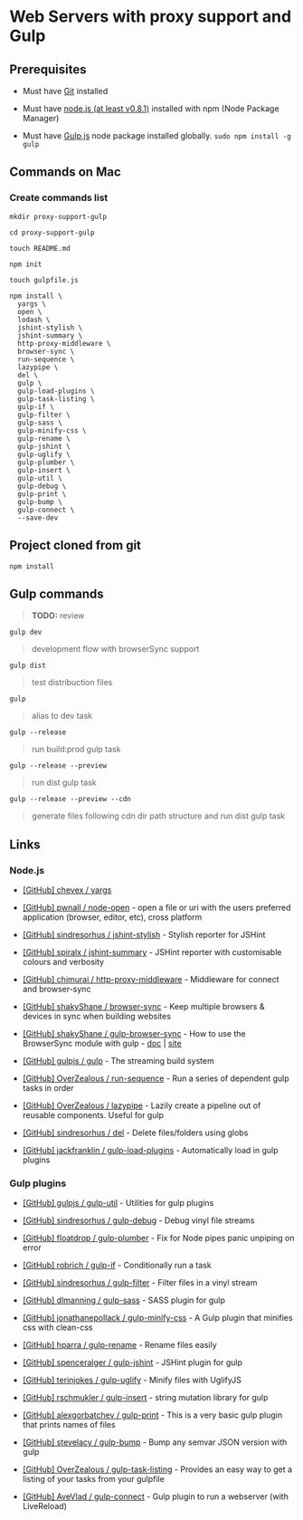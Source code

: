 # Web Servers with proxy support and Gulp

## Prerequisites

* Must have [Git](http://git-scm.com/) installed

* Must have [node.js (at least v0.8.1)](http://nodejs.org/) installed with npm (Node Package Manager)

* Must have [Gulp.js](http://gulpjs.com/) node package installed globally.  `sudo npm install -g gulp`


## Commands on Mac

### Create commands list

```
mkdir proxy-support-gulp

cd proxy-support-gulp

touch README.md

npm init

touch gulpfile.js

npm install \
  yargs \
  open \
  lodash \
  jshint-stylish \
  jshint-summary \
  http-proxy-middleware \
  browser-sync \
  run-sequence \
  lazypipe \
  del \
  gulp \
  gulp-load-plugins \
  gulp-task-listing \
  gulp-if \
  gulp-filter \
  gulp-sass \
  gulp-minify-css \
  gulp-rename \
  gulp-jshint \
  gulp-uglify \
  gulp-plumber \
  gulp-insert \
  gulp-util \
  gulp-debug \
  gulp-print \
  gulp-bump \
  gulp-connect \
  --save-dev

```

## Project cloned from git

```
npm install
```

## Gulp commands


> **TODO:** review


```
gulp dev
```

> development flow with browserSync support

```
gulp dist
```

> test distribuction files

```
gulp
```

> alias to dev task

```
gulp --release
```

> run build:prod gulp task

```
gulp --release --preview
```

> run dist gulp task

```
gulp --release --preview --cdn
```

> generate files following cdn dir path structure and run dist gulp task


## Links

### Node.js

* [[GitHub] chevex / yargs](https://github.com/chevex/yargs)

* [[GitHub] pwnall / node-open](https://github.com/pwnall/node-open) - open a file or uri with the users preferred application (browser, editor, etc), cross platform

* [[GitHub] sindresorhus / jshint-stylish](https://github.com/sindresorhus/jshint-stylish) - Stylish reporter for JSHint

* [[GitHub] spiralx / jshint-summary](https://github.com/spiralx/jshint-summary) - JSHint reporter with customisable colours and verbosity

* [[GitHub] chimurai / http-proxy-middleware](https://github.com/chimurai/http-proxy-middleware) - Middleware for connect and browser-sync

* [[GitHub] shakyShane / browser-sync](https://github.com/shakyShane/browser-sync) - Keep multiple browsers & devices in sync when building websites

* [[GitHub] shakyShane / gulp-browser-sync](https://github.com/shakyShane/gulp-browser-sync) - How to use the BrowserSync module with gulp - [doc](http://www.browsersync.io/docs/gulp/) | [site](http://www.browsersync.io/)

* [[GitHub] gulpjs / gulp](https://github.com/gulpjs/gulp) - The streaming build system

* [[GitHub] OverZealous / run-sequence](https://github.com/OverZealous/run-sequence) - Run a series of dependent gulp tasks in order

* [[GitHub] OverZealous / lazypipe](https://github.com/OverZealous/lazypipe) - Lazily create a pipeline out of reusable components. Useful for gulp

* [[GitHub] sindresorhus / del](https://github.com/sindresorhus/del) - Delete files/folders using globs

* [[GitHub] jackfranklin / gulp-load-plugins](https://github.com/jackfranklin/gulp-load-plugins) - Automatically load in gulp plugins


### Gulp plugins

* [[GitHub] gulpjs / gulp-util](https://github.com/gulpjs/gulp-util) - Utilities for gulp plugins

* [[GitHub] sindresorhus / gulp-debug](https://github.com/sindresorhus/gulp-debug) - Debug vinyl file streams

* [[GitHub] floatdrop / gulp-plumber](https://github.com/floatdrop/gulp-plumber) - Fix for Node pipes panic unpiping on error

* [[GitHub] robrich / gulp-if](https://github.com/robrich/gulp-if) - Conditionally run a task

* [[GitHub] sindresorhus / gulp-filter](https://github.com/sindresorhus/gulp-filter) - Filter files in a vinyl stream

* [[GitHub] dlmanning / gulp-sass](https://github.com/dlmanning/gulp-sass) - SASS plugin for gulp

* [[GitHub] jonathanepollack / gulp-minify-css](https://github.com/jonathanepollack/gulp-minify-css) - A Gulp plugin that minifies css with clean-css

* [[GitHub] hparra / gulp-rename](https://github.com/hparra/gulp-rename) - Rename files easily

* [[GitHub] spenceralger / gulp-jshint](https://github.com/spenceralger/gulp-jshint) - JSHint plugin for gulp

* [[GitHub] terinjokes / gulp-uglify](https://github.com/terinjokes/gulp-uglify) - Minify files with UglifyJS

* [[GitHub] rschmukler / gulp-insert](https://github.com/rschmukler/gulp-insert) - string mutation library for gulp

* [[GitHub] alexgorbatchev / gulp-print](https://github.com/alexgorbatchev/gulp-print) - This is a very basic gulp plugin that prints names of files

* [[GitHub] stevelacy / gulp-bump](https://github.com/stevelacy/gulp-bump) - Bump any semvar JSON version with gulp

* [[GitHub] OverZealous / gulp-task-listing](https://github.com/OverZealous/gulp-task-listing) - Provides an easy way to get a listing of your tasks from your gulpfile

* [[GitHub] AveVlad / gulp-connect](https://github.com/avevlad/gulp-connect) - Gulp plugin to run a webserver (with LiveReload) 
